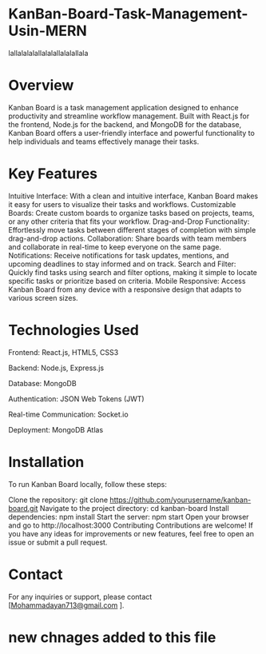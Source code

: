 # KanBan-Board-Task-Management-Usin-MERN

lallalalalallalalallalalallala

# Overview
Kanban Board is a task management application designed to enhance productivity and streamline workflow management. Built with React.js for the frontend, Node.js for the backend, and MongoDB for the database, Kanban Board offers a user-friendly interface and powerful functionality to help individuals and teams effectively manage their tasks.

# Key Features
Intuitive Interface: With a clean and intuitive interface, Kanban Board makes it easy for users to visualize their tasks and workflows.
Customizable Boards: Create custom boards to organize tasks based on projects, teams, or any other criteria that fits your workflow.
Drag-and-Drop Functionality: Effortlessly move tasks between different stages of completion with simple drag-and-drop actions.
Collaboration: Share boards with team members and collaborate in real-time to keep everyone on the same page.
Notifications: Receive notifications for task updates, mentions, and upcoming deadlines to stay informed and on track.
Search and Filter: Quickly find tasks using search and filter options, making it simple to locate specific tasks or prioritize based on criteria.
Mobile Responsive: Access Kanban Board from any device with a responsive design that adapts to various screen sizes.
# Technologies Used
Frontend: React.js, HTML5, CSS3

Backend: Node.js, Express.js

Database: MongoDB

Authentication: JSON Web Tokens (JWT)

Real-time Communication: Socket.io

Deployment: MongoDB Atlas

# Installation
To run Kanban Board locally, follow these steps:

Clone the repository: git clone https://github.com/yourusername/kanban-board.git
Navigate to the project directory: cd kanban-board
Install dependencies: npm install
Start the server: npm start
Open your browser and go to http://localhost:3000
Contributing
Contributions are welcome! If you have any ideas for improvements or new features, feel free to open an issue or submit a pull request.


# Contact
For any inquiries or support, please contact [Mohammadayan713@gmail.com ].

# new chnages added to this file
